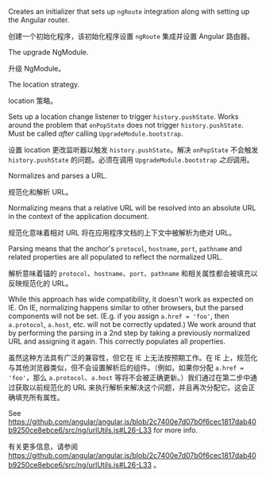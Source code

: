 <code-example language="typescript">



Creates an initializer that sets up `ngRoute` integration
along with setting up the Angular router.

创建一个初始化程序，该初始化程序设置 `ngRoute` 集成并设置 Angular 路由器。

The upgrade NgModule.

升级 NgModule。

The location strategy.

location 策略。

Sets up a location change listener to trigger `history.pushState`.
Works around the problem that `onPopState` does not trigger `history.pushState`.
Must be called *after* calling `UpgradeModule.bootstrap`.

设置 location 更改监听器以触发 `history.pushState`。解决 `onPopState` 不会触发
`history.pushState` 的问题。必须在调用 `UpgradeModule.bootstrap` *之后*调用。

Normalizes and parses a URL.

规范化和解析 URL。

Normalizing means that a relative URL will be resolved into an absolute URL in the context of
the application document.

规范化意味着相对 URL 将在应用程序文档的上下文中被解析为绝对 URL。

Parsing means that the anchor's `protocol`, `hostname`, `port`, `pathname` and related
  properties are all populated to reflect the normalized URL.

解析意味着锚的 `protocol`、`hostname`、`port`、`pathname`
和相关属性都会被填充以反映规范化的 URL。

While this approach has wide compatibility, it doesn't work as expected on IE. On IE, normalizing
happens similar to other browsers, but the parsed components will not be set. \(E.g. if you assign
`a.href = 'foo'`, then `a.protocol`, `a.host`, etc. will not be correctly updated.\)
We work around that by performing the parsing in a 2nd step by taking a previously normalized URL
and assigning it again. This correctly populates all properties.

虽然这种方法具有广泛的兼容性，但它在 IE 上无法按预期工作。在 IE
上，规范化与其他浏览器类似，但不会设置解析后的组件。（例如，如果你分配 `a.href = 'foo'`，那么
`a.protocol`、`a.host` 等将不会被正确更新。）我们通过在第二步中通过获取以前规范化的 URL
来执行解析来解决这个问题，并且再次分配它。这会正确填充所有属性。

See
https://github.com/angular/angular.js/blob/2c7400e7d07b0f6cec1817dab40b9250ce8ebce6/src/ng/urlUtils.js#L26-L33
for more info.

有关更多信息，请参阅 https://github.com/angular/angular.js/blob/2c7400e7d07b0f6cec1817dab40b9250ce8ebce6/src/ng/urlUtils.js#L26-L33
。